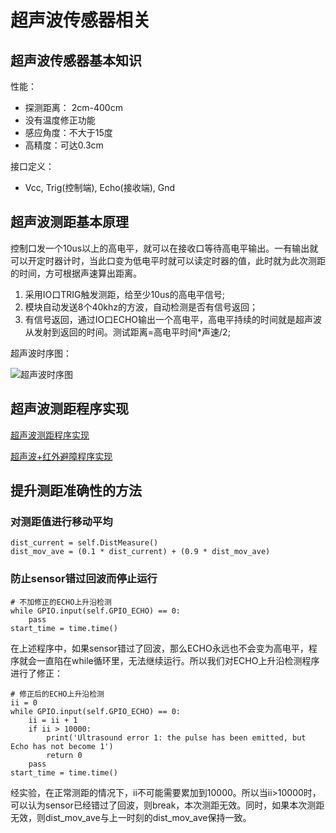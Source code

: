 # 超声波传感器相关

## 超声波传感器基本知识

性能：
* 探测距离： 2cm-400cm
* 没有温度修正功能
* 感应角度：不大于15度
* 高精度：可达0.3cm

接口定义：
* Vcc, Trig(控制端), Echo(接收端), Gnd

## 超声波测距基本原理
控制口发一个10us以上的高电平，就可以在接收口等待高电平输出。一有输出就可以开定时器计时，当此口变为低电平时就可以读定时器的值，此时就为此次测距的时间，方可根据声速算出距离。

1. 采用IO口TRIG触发测距，给至少10us的高电平信号;
2. 模块自动发送8个40khz的方波，自动检测是否有信号返回；
3. 有信号返回，通过IO口ECHO输出一个高电平，高电平持续的时间就是超声波从发射到返回的时间。测试距离=高电平时间*声速/2;

超声波时序图：

![超声波时序图](http://file.elecfans.com/web1/M00/50/E3/o4YBAFr83PSAR0P4AAA4pwUYEmA631.jpg)

## 超声波测距程序实现
[超声波测距程序实现](https://github.com/Mingrui-Yu/RaspberryCar/blob/master/PythonCode/ultrasound.py)

[超声波+红外避障程序实现](https://github.com/Mingrui-Yu/RaspberryCar/blob/master/PythonCode/main_obstacle_avoidance.py)

## 提升测距准确性的方法

### 对测距值进行移动平均
```
dist_current = self.DistMeasure()
dist_mov_ave = (0.1 * dist_current) + (0.9 * dist_mov_ave)
```

### 防止sensor错过回波而停止运行
```
# 不加修正的ECHO上升沿检测
while GPIO.input(self.GPIO_ECHO) == 0:
    pass
start_time = time.time()
```
在上述程序中，如果sensor错过了回波，那么ECHO永远也不会变为高电平，程序就会一直陷在while循环里，无法继续运行。所以我们对ECHO上升沿检测程序进行了修正：
```
# 修正后的ECHO上升沿检测
ii = 0
while GPIO.input(self.GPIO_ECHO) == 0:
    ii = ii + 1
    if ii > 10000: 
        print('Ultrasound error 1: the pulse has been emitted, but Echo has not become 1')
        return 0
    pass
start_time = time.time()
```
经实验，在正常测距的情况下，ii不可能需要累加到10000。所以当ii>10000时，可以认为sensor已经错过了回波，则break，本次测距无效。同时，如果本次测距无效，则dist_mov_ave与上一时刻的dist_mov_ave保持一致。
